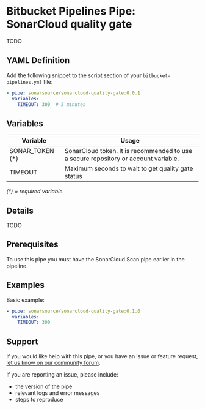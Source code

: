 # Bitbucket Pipelines Pipe: SonarCloud quality gate

TODO

## YAML Definition

Add the following snippet to the script section of your `bitbucket-pipelines.yml` file:

```yaml
- pipe: sonarsource/sonarcloud-quality-gate:0.0.1
  variables:
    TIMEOUT: 300  # 5 minutes
```

## Variables

| Variable           | Usage                                                       |
| --------------------- | ----------------------------------------------------------- |
| SONAR_TOKEN (*) | SonarCloud token. It is recommended to use a secure repository or account variable.  |
| TIMEOUT | Maximum seconds to wait to get quality gate status |

_(*) = required variable._

## Details

TODO

## Prerequisites

To use this pipe you must have the SonarCloud Scan pipe earlier in the pipeline.

## Examples

Basic example:

```yaml
- pipe: sonarsource/sonarcloud-quality-gate:0.1.0
  variables:
    TIMEOUT: 300
```

## Support

If you would like help with this pipe, or you have an issue or feature request, [let us know on our community forum](https://community.sonarsource.com/tags/c/help/sc/bitbucket).

If you are reporting an issue, please include:

* the version of the pipe
* relevant logs and error messages
* steps to reproduce
